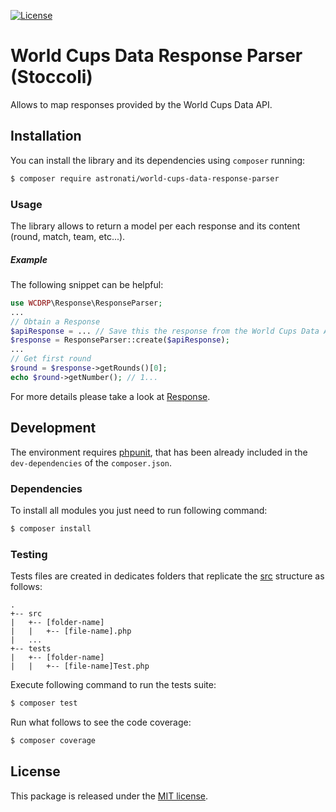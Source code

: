 [![License](https://poser.pugx.org/astronati/world-cups-data-response-parser/license)](https://packagist.org/packages/astronati/world-cups-data-response-parser)

# World Cups Data Response Parser (Stoccoli)
Allows to map responses provided by the World Cups Data API.

## Installation
You can install the library and its dependencies using `composer` running:
```sh
$ composer require astronati/world-cups-data-response-parser
```

### Usage
The library allows to return a model per each response and its content (round, match, team, etc...).

##### Example
The following snippet can be helpful:

```php
use WCDRP\Response\ResponseParser;
...
// Obtain a Response
$apiResponse = ... // Save this the response from the World Cups Data API
$response = ResponseParser::create($apiResponse);
...
// Get first round
$round = $response->getRounds()[0];
echo $round->getNumber(); // 1...
```

For more details please take a look at [Response](https://github.com/astronati/php-world-cups-data-response-parser/tree/master/src/Response).

## Development
The environment requires [phpunit](https://phpunit.de/), that has been already included in the `dev-dependencies` of the
`composer.json`.

### Dependencies
To install all modules you just need to run following command:

```sh
$ composer install
```

### Testing
Tests files are created in dedicates folders that replicate the
[src](https://github.com/astronati/php-world-cups-data-response-parser/tree/master/src) structure as follows:
```
.
+-- src
|   +-- [folder-name]
|   |   +-- [file-name].php
|   ...
+-- tests
|   +-- [folder-name]
|   |   +-- [file-name]Test.php
```

Execute following command to run the tests suite:
```sh
$ composer test
```

Run what follows to see the code coverage:
```sh
$ composer coverage
```

## License
This package is released under the [MIT license](LICENSE.md).

